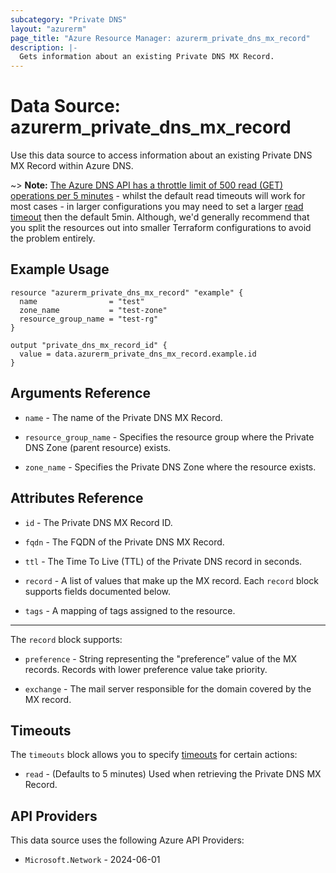 ```yaml
---
subcategory: "Private DNS"
layout: "azurerm"
page_title: "Azure Resource Manager: azurerm_private_dns_mx_record"
description: |-
  Gets information about an existing Private DNS MX Record.
---
```


# Data Source: azurerm_private_dns_mx_record

Use this data source to access information about an existing Private DNS MX Record within Azure DNS.

~> **Note:** [The Azure DNS API has a throttle limit of 500 read (GET) operations per 5 minutes](https://docs.microsoft.com/azure/azure-resource-manager/management/request-limits-and-throttling#network-throttling) - whilst the default read timeouts will work for most cases - in larger configurations you may need to set a larger [read timeout](https://developer.hashicorp.com/terraform/language/resources/configure#define-operation-timeouts) then the default 5min. Although, we'd generally recommend that you split the resources out into smaller Terraform configurations to avoid the problem entirely.

## Example Usage

```hcl
resource "azurerm_private_dns_mx_record" "example" {
  name                = "test"
  zone_name           = "test-zone"
  resource_group_name = "test-rg"
}

output "private_dns_mx_record_id" {
  value = data.azurerm_private_dns_mx_record.example.id
}
```

## Arguments Reference

* `name` - The name of the Private DNS MX Record.

* `resource_group_name` - Specifies the resource group where the Private DNS Zone (parent resource) exists.

* `zone_name` - Specifies the Private DNS Zone where the resource exists.

## Attributes Reference

* `id` - The Private DNS MX Record ID.

* `fqdn` - The FQDN of the Private DNS MX Record.

* `ttl` - The Time To Live (TTL) of the Private DNS record in seconds.

* `record` - A list of values that make up the MX record. Each `record` block supports fields documented below.

* `tags` - A mapping of tags assigned to the resource.

---

The `record` block supports:

* `preference` - String representing the "preference” value of the MX records. Records with lower preference value take priority.

* `exchange` - The mail server responsible for the domain covered by the MX record.

## Timeouts

The `timeouts` block allows you to specify [timeouts](https://developer.hashicorp.com/terraform/language/resources/configure#define-operation-timeouts) for certain actions:

* `read` - (Defaults to 5 minutes) Used when retrieving the Private DNS MX Record.

## API Providers
<!-- This section is generated, changes will be overwritten -->
This data source uses the following Azure API Providers:

* `Microsoft.Network` - 2024-06-01
